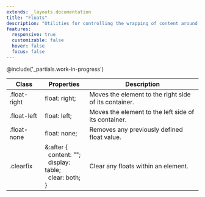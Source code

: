 ```yaml
---
extends: _layouts.documentation
title: "Floats"
description: "Utilities for controlling the wrapping of content around an element."
features:
  responsive: true
  customizable: false
  hover: false
  focus: false
---
```


@include('_partials.work-in-progress')

<div class="border-t border-grey-lighter">
  <table class="w-full text-left" style="border-collapse: collapse;">
    <thead>
      <tr>
        <th class="text-sm font-semibold text-grey-darker p-2 bg-grey-lightest">Class</th>
        <th class="text-sm font-semibold text-grey-darker p-2 bg-grey-lightest">Properties</th>
        <th class="text-sm font-semibold text-grey-darker p-2 bg-grey-lightest">Description</th>
      </tr>
    </thead>
    <tbody class="align-baseline">
      <tr>
        <td class="p-2 border-t border-smoke font-mono text-xs text-purple-dark whitespace-no-wrap">.float-right</td>
        <td class="p-2 border-t border-smoke font-mono text-xs text-blue-dark whitespace-no-wrap">float: right;</td>
        <td class="p-2 border-t border-smoke text-sm text-grey-darker">Moves the element to the right side of its container.</td>
      </tr>
      <tr>
        <td class="p-2 border-t border-smoke-light font-mono text-xs text-purple-dark whitespace-no-wrap">.float-left</td>
        <td class="p-2 border-t border-smoke-light font-mono text-xs text-blue-dark whitespace-no-wrap">float: left;</td>
        <td class="p-2 border-t border-smoke-light text-sm text-grey-darker">Moves the element to the left side of its container.</td>
      </tr>
      <tr>
        <td class="p-2 border-t border-smoke-light font-mono text-xs text-purple-dark whitespace-no-wrap">.float-none</td>
        <td class="p-2 border-t border-smoke-light font-mono text-xs text-blue-dark whitespace-no-wrap">float: none;</td>
        <td class="p-2 border-t border-smoke-light text-sm text-grey-darker">Removes any previously defined float value.</td>
      </tr>
      <tr>
        <td class="p-2 border-t border-smoke-light font-mono text-xs text-purple-dark whitespace-no-wrap">.clearfix</td>
        <td class="p-2 border-t border-smoke-light font-mono text-xs text-blue-dark whitespace-no-wrap">
          &amp;:after {<br>
          &nbsp;&nbsp;content: "";<br>
          &nbsp;&nbsp;display: table;<br>
          &nbsp;&nbsp;clear: both;<br>
          }
        </td>
        <td class="p-2 border-t border-smoke-light text-sm text-grey-darker">Clear any floats within an element.</td>
      </tr>
    </tbody>
  </table>
</div>
